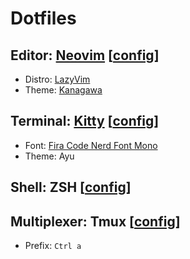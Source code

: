 # Dotfiles

## Editor: [Neovim](https://neovim.io/) [[config](./nvim)]

* Distro: [LazyVim](https://www.lazyvim.org/)
* Theme: [Kanagawa](https://github.com/rebelot/kanagawa.nvim)

## Terminal: [Kitty](https://sw.kovidgoyal.net/kitty/) [[config](./kitty/)]

* Font: [Fira Code Nerd Font Mono](https://www.nerdfonts.com/)
* Theme: Ayu

## Shell: ZSH [[config](./zsh/)]

## Multiplexer: Tmux [[config](./tmux/)]
* Prefix: `Ctrl a`
